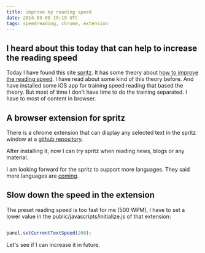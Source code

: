```yaml
---
title: improve my reading speed
date: 2014-03-08 15:19 UTC
tags: speedreading, chrome, extension
---
```


## I heard about this today that can help to increase the reading speed

Today I have found this site [spritz](http://www.spritzinc.com). It has some
theory about [how to improve the reading
speed](http://www.spritzinc.com/the-science/). I have read about some kind of
this theory before. And have installed some iOS app for training speed reading
that based the theory. But most of time I don't have time to do the training
separated. I have to most of content in browser.

## A browser extension for spritz
There is a chrome extension that can display any selected text in the spritz
window at a [github
repository](https://github.com/fantactuka/spritz-chrome-extension).

After installing it, now I can try spritz when reading news, blogs or any
material.

I am looking forward for the spritz to support more languages. They said more
languages are [coming](http://www.spritzinc.com/faq/). 

## Slow down the speed in the extension

The preset reading speed is too fast for me (500 WPM), I have to set a lower
value in the public/javascripts/initialize.js of that extension:

```javascript

panel.setCurrentTextSpeed(200);
```

Let's see if I can increase it in future.
